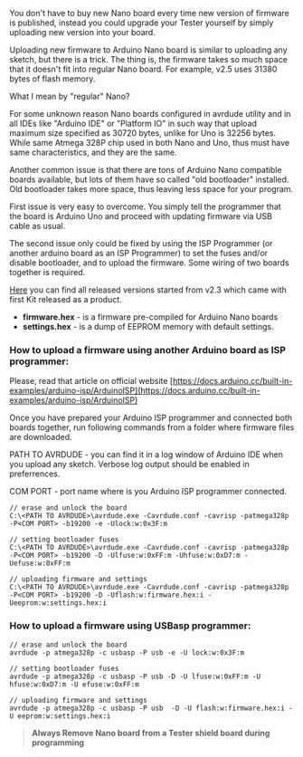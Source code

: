 You don't have to buy new Nano board every time new version of firmware is published, instead you could upgrade your Tester yourself by simply uploading new version into your board.

Uploading new firmware to Arduino Nano board is similar to uploading any sketch, but there is a trick. The thing is, the firmware takes so much space that it doesn't fit into regular Nano board. For example, v2.5 uses 31380 bytes of flash memory.

What I mean by "regular" Nano?

For some unknown reason Nano boards configured in avrdude utility and in all IDEs like "Arduino IDE" or "Platform IO" in such way that upload maximum size specified as 30720 bytes, unlike for Uno is 32256 bytes. While same Atmega 328P chip used in both Nano and Uno, thus must have same characteristics, and they are the same.

Another common issue is that there are tons of Arduino Nano compatible boards available, but lots of them have so called "old bootloader" installed. Old bootloader takes more space, thus leaving less space for your program.

First issue is very easy to overcome. You simply tell the programmer that the board is Arduino Uno and proceed with updating firmware via USB cable as usual.

The second issue only could be fixed by using the ISP Programmer (or another arduino board as an ISP Programmer) to set the fuses and/or disable bootloader, and to upload the firmware. Some wiring of two boards together is required.

[Here](https://github.com/srozum/film_camera_tester/releases) you can find all released versions started from v2.3 which came with first Kit released as a product.

- **firmware.hex** - is a firmware pre-compiled for Arduino Nano boards
- **settings.hex** - is a dump of EEPROM memory with default settings.


### How to upload a firmware using another Arduino board as ISP programmer:

Please, read that article on official website [https://docs.arduino.cc/built-in-examples/arduino-isp/ArduinoISP](https://docs.arduino.cc/built-in-examples/arduino-isp/ArduinoISP)

Once you have prepared your Arduino ISP programmer and connected both boards together, run following commands from a folder where firmware files are downloaded.

PATH TO AVRDUDE - you can find it in a log window of Arduino IDE when you upload any sketch. Verbose log output should be enabled in preferrences.

COM PORT - port name where is you Arduino ISP programmer connected.

```
// erase and unlock the board
C:\<PATH TO AVRDUDE>\avrdude.exe -Cavrdude.conf -cavrisp -patmega328p -P<COM PORT> -b19200 -e -Ulock:w:0x3F:m

// setting bootloader fuses
C:\<PATH TO AVRDUDE>\avrdude.exe -Cavrdude.conf -cavrisp -patmega328p -P<COM PORT> -b19200 -D -Ulfuse:w:0xFF:m -Uhfuse:w:0xD7:m -Uefuse:w:0xFF:m

// uploading firmware and settings
C:\<PATH TO AVRDUDE>\avrdude.exe -Cavrdude.conf -cavrisp -patmega328p -P<COM PORT> -b19200 -D -Uflash:w:firmware.hex:i -Ueeprom:w:settings.hex:i

```


### How to upload a firmware using USBasp programmer:

```
// erase and unlock the board
avrdude -p atmega328p -c usbasp -P usb -e -U lock:w:0x3F:m

// setting bootloader fuses
avrdude -p atmega328p -c usbasp -P usb -D -U lfuse:w:0xFF:m -U hfuse:w:0xD7:m -U efuse:w:0xFF:m

// uploading firmware and settings
avrdude -p atmega328p -c usbasp -P usb  -D -U flash:w:firmware.hex:i -U eeprom:w:settings.hex:i
```


> **Always Remove Nano board from a Tester shield board during programming**

